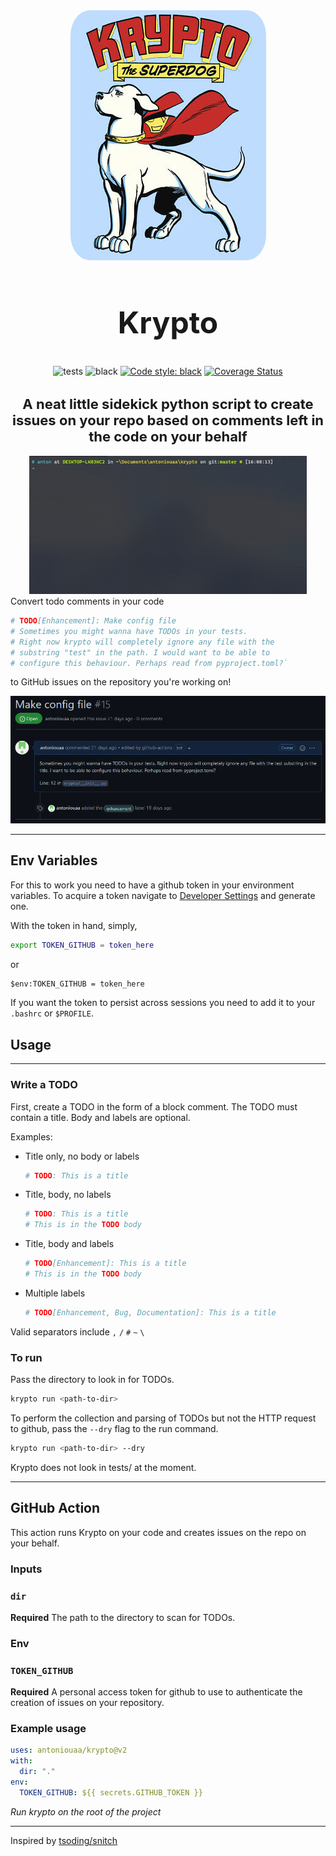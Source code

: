<!-- ![Krypto the superdog!](./assets/krypto.jpg) -->
<!-- ![usage of krypto](./assets/sample-use.gif) -->

<div align="center">
    <img src="./assets/krypto.jpg"  style="border-radius: 10%;">
    <h2 style="font-size: 48px">Krypto</h2>

![tests](https://github.com/antoniouaa/krypto/actions/workflows/test.yml/badge.svg)
![black](https://github.com/antoniouaa/krypto/actions/workflows/black.yml/badge.svg)
[![Code style: black](https://img.shields.io/badge/code%20style-black-000000.svg)](https://github.com/psf/black)
[![Coverage Status](https://coveralls.io/repos/github/antoniouaa/krypto/badge.svg?branch=master&service=github)](https://coveralls.io/github/antoniouaa/krypto?branch=master)

<h2 style="font-size: 22px;">A neat little sidekick python script to create issues on your repo based on comments left in the code on your behalf</h2>

</div>

<div align="center">
    <img src="./assets/sample-use.gif"/>
</div>
Convert todo comments in your code

```py
# TODO[Enhancement]: Make config file
# Sometimes you might wanna have TODOs in your tests.
# Right now krypto will completely ignore any file with the
# substring "test" in the path. I would want to be able to
# configure this behaviour. Perhaps read from pyproject.toml?`
```

to GitHub issues on the repository you're working on!

![Sample issue on Github](./assets/issue-on-github.png)

---

## Env Variables

For this to work you need to have a github token in your environment variables.
To acquire a token navigate to [Developer Settings](https://github.com/settings/tokens) and generate one.

With the token in hand, simply,

```sh
export TOKEN_GITHUB = token_here
```

or

```ps
$env:TOKEN_GITHUB = token_here
```

If you want the token to persist across sessions you need to add it to your `.bashrc` or `$PROFILE`.

## Usage

---

### Write a TODO

First, create a TODO in the form of a block comment.
The TODO must contain a title. Body and labels are optional.

Examples:

- Title only, no body or labels

  ```py
  # TODO: This is a title
  ```

- Title, body, no labels

  ```py
  # TODO: This is a title
  # This is in the TODO body
  ```

- Title, body and labels

  ```py
  # TODO[Enhancement]: This is a title
  # This is in the TODO body
  ```

- Multiple labels
  ```py
  # TODO[Enhancement, Bug, Documentation]: This is a title
  ```

Valid separators include `,` `/` `#` `~` `\`

### To run

Pass the directory to look in for TODOs.

```sh
krypto run <path-to-dir>
```

To perform the collection and parsing of TODOs but not the HTTP request to github, pass the `--dry` flag to the run command.

```sh
krypto run <path-to-dir> --dry
```

Krypto does not look in tests/ at the moment.

---

## GitHub Action

This action runs Krypto on your code and creates issues on the repo on your behalf.

### Inputs

### `dir`

**Required** The path to the directory to scan for TODOs.

### Env

### `TOKEN_GITHUB`

**Required** A personal access token for github to use to authenticate the creation of issues on your repository.

### Example usage

```yaml
uses: antoniouaa/krypto@v2
with:
  dir: "."
env:
  TOKEN_GITHUB: ${{ secrets.GITHUB_TOKEN }}
```

_Run krypto on the root of the project_

---

Inspired by [tsoding/snitch](https://github.com/tsoding/snitch)
